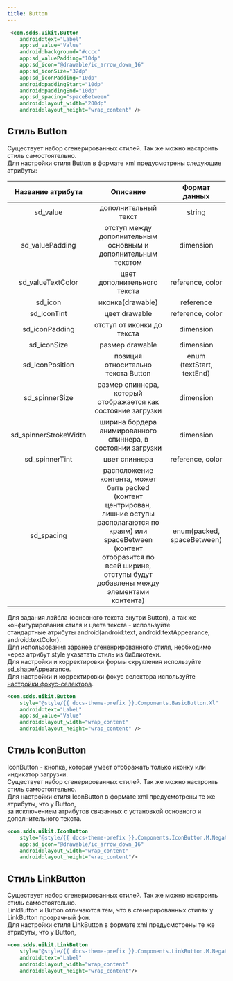 ```yaml
---
title: Button
---
```



```xml
 <com.sdds.uikit.Button
    android:text="Label"
    app:sd_value="Value"
    android:background="#cccc"
    app:sd_valuePadding="10dp"
    app:sd_icon="@drawable/ic_arrow_down_16"
    app:sd_iconSize="32dp"
    app:sd_iconPadding="10dp"
    android:paddingStart="10dp"
    android:paddingEnd="10dp"
    app:sd_spacing="spaceBetween"
    android:layout_width="200dp"
    android:layout_height="wrap_content" />
```

## Стиль Button

Существует набор сгенерированных стилей. Так же можно настроить стиль самостоятельно.  
Для настройки стиля Button в формате xml предусмотрены следующие атрибуты:

|Название атрибута|Описание|Формат данных|
|:-:|:-:|:-:|
|sd_value|дополнительный текст|string|
|sd_valuePadding|отступ между дополнительным основным и дополнительным текстом|dimension|
|sd_valueTextColor|цвет дополнительного текста|reference, color|
|sd_icon|иконка(drawable)|reference|
|sd_iconTint|цвет drawable|reference, color|
|sd_iconPadding|отступ от иконки до текста|dimension|
|sd_iconSize|размер drawable|dimension|
|sd_iconPosition|позиция относительно текста Button|enum (textStart, textEnd)|
|sd_spinnerSize|размер спиннера, который отображается как состояние загрузки|dimension|
|sd_spinnerStrokeWidth|ширина бордера анимированного спиннера, в состоянии загрузки|dimension|
|sd_spinnerTint|цвет спиннера|reference, color|
|sd_spacing|расположение контента, может быть packed (контент центрирован, лишние оступы располагаются по краям) или spaceBetween (контент отобразится по всей ширине, отступы будут добавлены между элементами контента)|enum(packed, spaceBetween)|

Для задания лэйбла (основного текста внутри Button), а так же конфигурирования стиля и цвета текста - используйте  
стандартные атрибуты android(android:text, android:textAppearance, android:textColor).  
Для использования заранее сгененрированного стиля, необходимо через атрибут style указатать стиль из библиотеки.  
Для настройки и корректировки формы скругления используйте [sd_shapeAppearance](../theme/ShapeAppearance.md#sd_shapeappearance).  
Для настройки и корректировки фокус селектора используйте [настройки фокус-селектора](../focus).  

```xml
<com.sdds.uikit.Button
    style="@style/{{ docs-theme-prefix }}.Components.BasicButton.Xl"
    android:text="LabeL"
    app:sd_value="Value"
    android:layout_width="wrap_content"
    android:layout_height="wrap_content" />
```

## Стиль IconButton

IconButton - кнопка, которая умеет отображать только иконку или индикатор загрузки.  
Существует набор сгенерированных стилей. Так же можно настроить стиль самостоятельно.  
Для настройки стиля IconButton в формате xml предусмотрены те же атрибуты, что у Button,  
за исключением атрибутов связанных с установкой основного и дополнительного текста.

```xml
<com.sdds.uikit.IconButton
    style="@style/{{ docs-theme-prefix }}.Components.IconButton.M.Negative"
    app:sd_icon="@drawable/ic_arrow_down_16"
    android:layout_width="wrap_content"
    android:layout_height="wrap_content"/>
```

## Стиль LinkButton

Существует набор сгенерированных стилей. Так же можно настроить стиль самостоятельно.  
LinkButton и Button отличаются тем, что в сгенерированных стилях у LinkButton прозрачный фон.  
Для настройки стиля LinkButton в формате xml предусмотрены те же атрибуты, что у Button,  

```xml
<com.sdds.uikit.LinkButton
    style="@style/{{ docs-theme-prefix }}.Components.LinkButton.M.Negative"
    android:text="Label"
    android:layout_width="wrap_content"
    android:layout_height="wrap_content"/>
```
